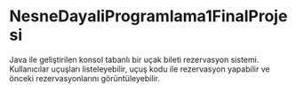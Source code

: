 # NesneDayaliProgramlama1FinalProjesi
Java ile geliştirilen konsol tabanlı bir uçak bileti rezervasyon sistemi. Kullanıcılar uçuşları listeleyebilir, uçuş kodu ile rezervasyon yapabilir ve önceki rezervasyonlarını görüntüleyebilir.
